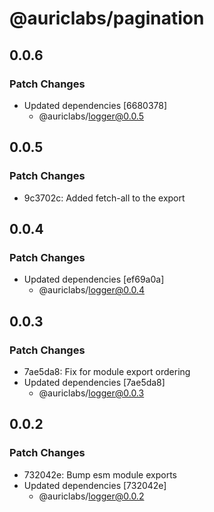 # @auriclabs/pagination

## 0.0.6

### Patch Changes

- Updated dependencies [6680378]
  - @auriclabs/logger@0.0.5

## 0.0.5

### Patch Changes

- 9c3702c: Added fetch-all to the export

## 0.0.4

### Patch Changes

- Updated dependencies [ef69a0a]
  - @auriclabs/logger@0.0.4

## 0.0.3

### Patch Changes

- 7ae5da8: Fix for module export ordering
- Updated dependencies [7ae5da8]
  - @auriclabs/logger@0.0.3

## 0.0.2

### Patch Changes

- 732042e: Bump esm module exports
- Updated dependencies [732042e]
  - @auriclabs/logger@0.0.2
